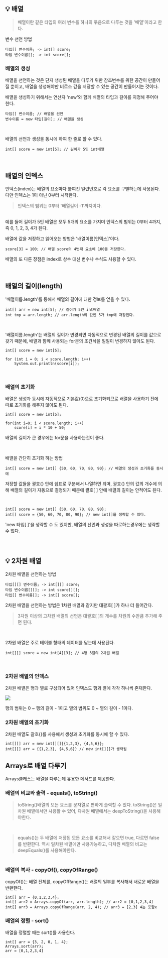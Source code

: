 ## 💡 배열

> 배열이란 같은 타입의 여러 변수를 하나의 묶음으로 다루는 것을 '배열'이라고 한다.

변수 선언 방법

```
타입[] 변수이름; -> int[] score;
타입 변수이름[]; -> int score[];
```

### 배열의 생성

배열을 선언하는 것은 단지 생성된 배열을 다루기 위한 참조변수를 위한 공간이 만들어질 뿐이고, 배열을 생성해야만 비로소 값을 저장할 수 있는 공간이 만들어지는 것이다.

배열을 생성하기 위해서는 연산자 'new'와 함께 배열의 타입과 길이를 지정해 주어야 한다.

```
타입[] 변수이름; // 배열을 선언
변수이름 = new 타입[길이]; // 배열을 생성
```

<br>

배열의 선언과 생성을 동시에 하여 한 줄로 할 수 있다.

```
int[] score = new int[5]; // 길이가 5인 int배열
```

<br>

## 배열의 인덱스

인덱스(index)는 배열의 요소마다 붙여진 일련번호로 각 요소를 구별하는데 사용된다. 다만 인덱스는 1이 아닌 0부터 시작한다.

> 인덱스의 범위는 0부터 '배열길이 -1'까지이다.

<br>
예를 들어 길이가 5인 배열은 모두 5개의 요소를 가지며 인덱스의 범위는 0부터 4까지, 즉 0, 1, 2, 3, 4가 된다.

<br>

배열에 값을 저장하고 읽어오는 방법은 '배열이름[인덱스]'이다.

```
score[3] = 100; // 배열 score의 4번째 요소에 100을 저장한다.
```

배열의 또 다른 장점은 index로 상수 대신 변수나 수식도 사용할 수 있다.

<br>

## 배열의 길이(length)

'배열이름.length'를 통해서 배열의 길이에 대한 정보를 얻을 수 있다.

```
int[] arr = new int[5]; // 길이가 5인 int배열
int tmp = arr.length; // arr.length의 값인 5가 tmp에 저장된다.
```

<br>

'배열이름.length'는 배열의 길이가 변경되면 자동적으로 변경된 배열의 길이를 값으로 갖기 때문에, 배열과 함께 사용되는 for문의 조건식을 일일이 변경하지 않아도 된다.

```
int[] score = new int[5];

for (int i = 0; i < score.length; i++)
    System.out.println(score[i]);
```

<br>

### 배열의 초기화

배열은 생성과 동시에 자동적으로 기본값(0)으로 초기화되므로 배열을 사용하기 전에 따로 초기화를 해주지 않아도 된다.

```
int[] score = new int[5];

for(int i=0; i < score.length; i++)
    score[i] = i * 10 + 50;
```

배열의 길이가 큰 경우에는 for문을 사용하는것이 좋다.

<br>

배열을 간단히 초기화 하는 방법

```
int[] score = new int[] {50, 60, 70, 80, 90}; // 배열의 생성과 초기화를 동시에
```

저장할 값들을 괄호{} 안에 쉼표로 구분해서 나열하면 되며, 괄호{} 안의 값의 개수에 의해 배열의 길이가 자동으로 결정되기 때문에 괄호[ ] 안에 배열의 길이는 안적어도 된다.

<br>

```
int[] score = new int[] {50, 60, 70, 80, 90};
int[] score = {50, 60, 70, 80, 90}; // new int[]를 생략할 수 있다.
```

'new 타입[ ]'을 생략할 수 도 있지만, 배열의 선언과 생성을 따로하는경우에는 생략할 수 없다.

<br>

#

## 💡 2차원 배열

2차원 배열을 선언하는 방법

```
타입[][] 변수이름; -> int[][] score;
타입 변수이름[][]; -> int score[][];
타입[] 변수이름[]; -> int[] score[];
```

2차원 배열을 선언하는 방법은 1차원 배열과 같지만 대괄호[ ]가 하나 더 들어간다.

> 3차원 이상의 고차원 배열의 선언은 대괄호[ ]의 개수를 차원의 수만큼 추가해 주면 된다.

<br>

2차원 배열은 주로 테이블 형태의 데이터를 담는데 사용된다.

```
int[][] score = new int[4][3]; // 4행 3열의 2차원 배열
```

<br>

### 2차원 배열의 인덱스

2차원 배열은 행과 열로 구성되어 있어 인덱스도 행과 열에 각각 하나씩 존재한다.

<img src="https://ezcode.kr/upload/clang/52fdf98d58aa9a3eaf8ba8ea48704cc81623746197499.jpg">

행의 범위는 0 ~ 행의 길이 - 1이고 열의 범위도 0 ~ 열의 길이 - 1이다.

### 2차원 배열의 초기화

2차원 배열도 괄호{}를 사용해서 생성과 초기화를 동시에 할 수 있다.

```
int[][] arr = new int[][]{{1,2,3}, {4,5,6}};
int[][] arr = {{1,2,3}, {4,5,6}} // new int[][]가 생략됨
```

## Arrays로 배열 다루기

Arrays클래스는 배열을 다루는데 유용한 메서드를 제공한다.

### 배열의 비교와 출력 - equals(), toString()

> toString()배열의 모든 요소를 문자열로 편하게 출력할 수 있다. toString()은 일차원 배열에서만 사용할 수 있어, 다차원 배열에서는 deepToString()을 사용해야한다.

<br>

> equals()는 두 배열에 저장된 모든 요소를 비교해서 같으면 true, 다르면 false를 반환한다. 역시 일차원 배열에만 사용가능하고, 다차원 배열의 비교는 deepEquals()를 사용해야한다.

#

### 배열의 복사 - copyOf(), copyOfRange()

copyOf()는 배열 전체를, copyOfRange()는 배열의 일부를 복사해서 새로운 배열을 반환한다.

```
int[] arr = {0,1,2,3,4};
int[] arr2 = Arrays.copyOf(arr, arr.length); // arr2 = [0,1,2,3,4]
int[] arr3 = Arrays.copyOfRange(arr, 2, 4); // arr3 = [2,3] 4는 포함x
```

### 배열의 정렬 - sort()

배열을 정렬할 때는 sort()를 사용한다.

```
int[] arr = {3, 2, 0, 1, 4};
Arrays.sort(arr);
arr = [0,1,2,3,4]
```
